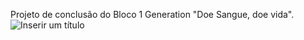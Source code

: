 Projeto de conclusão do Bloco 1 Generation "Doe Sangue, doe vida".
![Inserir um título](https://user-images.githubusercontent.com/90745992/137553984-ef4e5e32-2134-48db-b5d9-06927d38206d.png)
